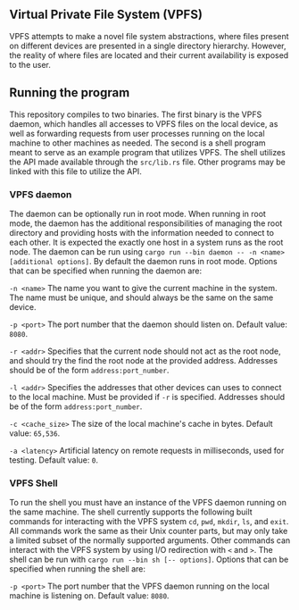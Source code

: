 ## Virtual Private File System (VPFS)

VPFS attempts to make a novel file system abstractions, where files present on different devices are presented in a single directory hierarchy. However, the reality of where files are located and their current availability is exposed to the
user.

## Running the program

This repository compiles to two binaries. The first binary is the VPFS daemon, which handles all accesses to VPFS files on the local device, as well as forwarding requests from user processes running on the local machine to other machines as needed. The second is a shell program meant to serve as an example program that utilizes VPFS. The shell utilizes the API made available through the `src/lib.rs` file. Other programs may be linked with this file to utilize the API.

### VPFS daemon

The daemon can be optionally run in root mode. When running in root mode, the daemon has the additional responsibilities of managing the root directory and providing hosts with the information needed to connect to each other. It is expected the exactly one host in a system runs as the root node. The daemon can be run using `cargo run --bin daemon -- -n <name> [additional options]`. By default the daemon runs in root mode. Options that can be specified when running the daemon are:

`-n <name>` The name you want to give the current machine in the system. The name must be unique, and should always be the same on the same device.

`-p <port>` The port number that the daemon should listen on. Default value: `8080`.

`-r <addr>` Specifies that the current node should not act as the root node, and should try the find the root node at the provided address. Addresses should be of the form `address:port_number`.

`-l <addr>` Specifies the addresses that other devices can uses to connect to the local machine. Must be provided if `-r` is specified. Addresses should be of the form `address:port_number`.

`-c <cache_size>` The size of the local machine's cache in bytes. Default value: `65,536`.

`-a <latency>` Artificial latency on remote requests in milliseconds, used for testing. Default value: `0`.

### VPFS Shell

To run the shell you must have an instance of the VPFS daemon running on the same machine. The shell currently supports the following built commands for interacting with the VPFS system `cd`, `pwd`, `mkdir`, `ls`, and `exit`. All commands work the same as their Unix counter parts, but may only take a limited subset of the normally supported arguments. Other commands can interact with the VPFS system by using I/O redirection with `<` and `>`. The shell can be run with `cargo run --bin sh [-- options]`. Options that can be specified when running the shell are:

`-p <port>` The port number that the VPFS daemon running on the local machine is listening on. Default value: `8080`.

